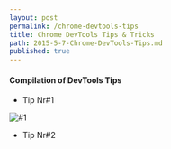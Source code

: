 ```yaml
---
layout: post
permalink: /chrome-devtools-tips
title: Chrome DevTools Tips & Tricks
path: 2015-5-7-Chrome-DevTools-Tips.md
published: true
---
```


#### Compilation of DevTools Tips
- Tip Nr#1 

![#1](https://gallery.mailchimp.com/2acb3bbbd6a2455edb2e65494/images/2bd8eb7f-52dd-4cdc-a6ab-058fc47f089f.gif)

- Tip Nr#2

